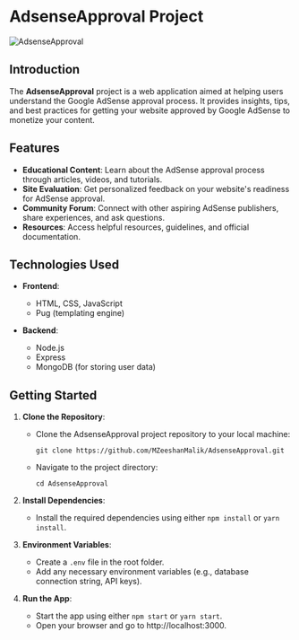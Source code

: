 # AdsenseApproval Project

![AdsenseApproval](https://github.com/MZeeshanMalik/AdsenseApproval)

## Introduction

The **AdsenseApproval** project is a web application aimed at helping users understand the Google AdSense approval process. It provides insights, tips, and best practices for getting your website approved by Google AdSense to monetize your content.

## Features

- **Educational Content**: Learn about the AdSense approval process through articles, videos, and tutorials.
- **Site Evaluation**: Get personalized feedback on your website's readiness for AdSense approval.
- **Community Forum**: Connect with other aspiring AdSense publishers, share experiences, and ask questions.
- **Resources**: Access helpful resources, guidelines, and official documentation.

## Technologies Used

- **Frontend**:
  - HTML, CSS, JavaScript
  - Pug (templating engine)

- **Backend**:
  - Node.js
  - Express
  - MongoDB (for storing user data)

## Getting Started

1. **Clone the Repository**:
   - Clone the AdsenseApproval project repository to your local machine:
     ```
     git clone https://github.com/MZeeshanMalik/AdsenseApproval.git
     ```
   - Navigate to the project directory:
     ```
     cd AdsenseApproval
     ```

2. **Install Dependencies**:
   - Install the required dependencies using either `npm install` or `yarn install`.

3. **Environment Variables**:
   - Create a `.env` file in the root folder.
   - Add any necessary environment variables (e.g., database connection string, API keys).

4. **Run the App**:
   - Start the app using either `npm start` or `yarn start`.
   - Open your browser and go to http://localhost:3000.




